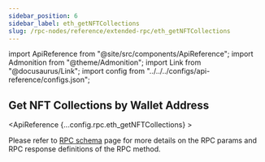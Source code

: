```yaml
---
sidebar_position: 6
sidebar_label: eth_getNFTCollections
slug: /rpc-nodes/reference/extended-rpc/eth_getNFTCollections
---
```


import ApiReference from "@site/src/components/ApiReference";
import Admonition from "@theme/Admonition";
import Link from "@docusaurus/Link";
import config from "../../../configs/api-reference/configs.json";

## Get NFT Collections by Wallet Address

<ApiReference {...config.rpc.eth_getNFTCollections} >
<Admonition type="info" title="Note">

<p>
Please refer to <a href="/rpc-nodes/reference/evm-rpc-schema">RPC schema</a> page for more details on the RPC params and RPC response definitions of the RPC method. 
</p>
</Admonition>
</ApiReference>
